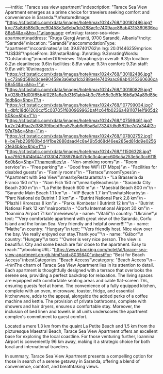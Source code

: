 ---\ntitle: "Tarace sea view apartment"\ndescription: "Tarace Sea View Apartment emerges as a prime choice for travelers seeking comfort and convenience in Saranda."\nfeaturedImage: "https://cf.bstatic.com/xdata/images/hotel/max1024x768/130182486.jpg?k=c73a8d588d3cee90458e3a6eba1cb288ae1e7409aac88ab4315360636ca88a54&o=&hp=1"\nlanguage: en\nslug: tarace-sea-view-apartment\naddress: "Rruga Gjergj Araniti, 9700 Sarandë, Albania"\ncity: "Sarandë"\nlocation: "Sarandë"\naccommodationType: "apartment"\ncoordinates:\n  lat: 39.87401762\n  lng: 20.01446259\nprice: "US$38"\npriceFrom: 38\nstarRating: 3\nrating: 9.3\nratingWords: "Outstanding"\nnumberOfReviews: 15\nratings:\n  overall: 9.3\n  location: 8.2\n  cleanliness: 9.6\n  facilities: 8.8\n  value: 9.3\n  comfort: 9.3\n  staff: 9.6\n  wifi: 10\nimages:\n  - "https://cf.bstatic.com/xdata/images/hotel/max1024x768/130182486.jpg?k=c73a8d588d3cee90458e3a6eba1cb288ae1e7409aac88ab4315360636ca88a54&o=&hp=1"\n  - "https://cf.bstatic.com/xdata/images/hotel/max1024x768/130180829.jpg?k=028b31d00f65b4f0281a6a3d3161abb4b3e78c58c3d51cf6b6a94a89d85c1ddb&o=&hp=1"\n  - "https://cf.bstatic.com/xdata/images/hotel/max1024x768/107799034.jpg?k=dbfc18d61200ccf5c037051f600969963baf4c64fb0236a4811071e1f905d280&o=&hp=1"\n  - "https://cf.bstatic.com/xdata/images/hotel/max1024x768/107599461.jpg?k=2c24d9aa2d38839fbcbf9ea575ab6d65a6af73247d5d582be7d7a344f2c97a7b&o=&hp=1"\n  - "https://cf.bstatic.com/xdata/images/hotel/max1024x768/107802752.jpg?k=be7eb239f80b4d4f1be2888daad4c8a49b5d68d46ee285ed81dd9e02562fe34b&o=&hp=1"\n  - "https://cf.bstatic.com/xdata/images/hotel/max1024x768/111506328.jpg?k=a79529414bf441d1330471389784d17b6c3c4caec606c5a253e5c3cc6f156e0b&o=&hp=1"\namenities:\n  - "Non-smoking rooms"\n  - "Room service"\n  - "Free parking"\n  - "Good free WiFi (17 Mbps)"\n  - "Facilities for disabled guests"\n  - "Family rooms"\n  - "Terrace"\nroomTypes:\n  - "Apartment with Sea View"\nnearbyRestaurants:\n  - "La Brasseria da Franco 150 m"\n  - "Nam Fish 150 m"\nnearbyBeaches:\n  - "Saranda City Beach 200 m"\n  - "La Petite Beach 600 m"\n  - "Maestral Beach 800 m"\n  - "Sarande Main Beach 1.1 km"\n  - "VIP Beach 1.7 km"\nwhatsNearby:\n  - "Parc National de Butrint 1.9 km"\n  - "Butrint National Park 2.8 km"\n  - "Plazhi I Krorezes 8 km"\n  - "Parku Kombetar I Butrintit 12 km"\n  - "Butrint National Park 12 km"\nairports:\n  - "Corfu International Airport 30 km"\n  - "Ioannina Airport 71 km"\nreviews:\n  - name: "Vitalii"\n    country: "Ukraine"\n    text: "“Very comfortable apartment with great view of the Saranda, Corfu Island and the Ionian Sea. Very friendly and helpful owner!!!”"\n  - name: "Mathe"\n    country: "Hungary"\n    text: "“Vers friendly host. Nice view over the bay. We really enjoyed our stay.Thank you”"\n  - name: "Gábor"\n    country: "Hungary"\n    text: "“Owner is very nice person. The view is beautiful. City and some beach are fair close to the apartment. Easy to reach.”"\nbookingURL: "https://www.booking.com/hotel/al/tarace-sea-view-apartment.en-gb.html?aid=8035640"\nbestFor: "Best for Beach Access"\nbestCategories: "Beach Access"\ncategory: "Beach Access"\n---\n\nThe charm of Tarace Sea View Apartment lies in its attention to detail. Each apartment is thoughtfully designed with a terrace that overlooks the serene sea, providing a perfect backdrop for relaxation. The living spaces are equipped with comfortable seating areas and cable flat-screen TVs, ensuring guests feel at home. The convenience of a fully equipped kitchen, complete with an oven, microwave, toaster, fridge, and essential kitchenware, adds to the appeal, alongside the added perks of a coffee machine and kettle. The provision of private bathrooms, complete with showers and hair dryers, ensures a comfortable stay. Moreover, the inclusion of bed linen and towels in all units underscores the apartment complex's commitment to guest comfort.

Located a mere 1.3 km from the quaint La Petite Beach and 1.5 km from the picturesque Maestral Beach, Tarace Sea View Apartment offers an excellent base for exploring the local coastline. For those venturing further, Ioannina Airport is conveniently 96 km away, making it a strategic choice for both local and international travelers.

In summary, Tarace Sea View Apartment presents a compelling option for those in search of a serene getaway in Saranda, offering a blend of convenience, comfort, and breathtaking views.